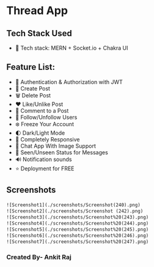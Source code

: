 # Thread App

## Tech Stack Used
    
-   🌟 Tech stack: MERN + Socket.io + Chakra UI

## Feature List:
-   🎃 Authentication & Authorization with JWT
-   📝 Create Post
-   🗑️ Delete Post
-   ❤️ Like/Unlike Post
-   💬 Comment to a Post
-   👥 Follow/Unfollow Users
-   ❄️ Freeze Your Account
-   🌓 Dark/Light Mode
-   📱 Completely Responsive
-   💬 Chat App With Image Support
-   👀 Seen/Unseen Status for Messages
-   🔊 Notification sounds
-   ⭐ Deployment for FREE

## Screenshots
    ![Screenshot1](./screenshots/Screenshot(240).png)
    ![Screenshot2](./screenshots/Screenshot (242).png)
    ![Screenshot3](./screenshots/Screenshot%20(243).png)
    ![Screenshot4](./screenshots/Screenshot%20(244).png)
    ![Screenshot5](./screenshots/Screenshot%20(245).png)
    ![Screenshot6](./screenshots/Screenshot%20(246).png)
    ![Screenshot7](./screenshots/Screenshot%20(247).png)

### Created By- Ankit Raj


